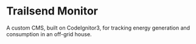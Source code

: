 # Trailsend Monitor
A custom CMS, built on CodeIgnitor3, for tracking energy generation and consumption in an off-grid house.
